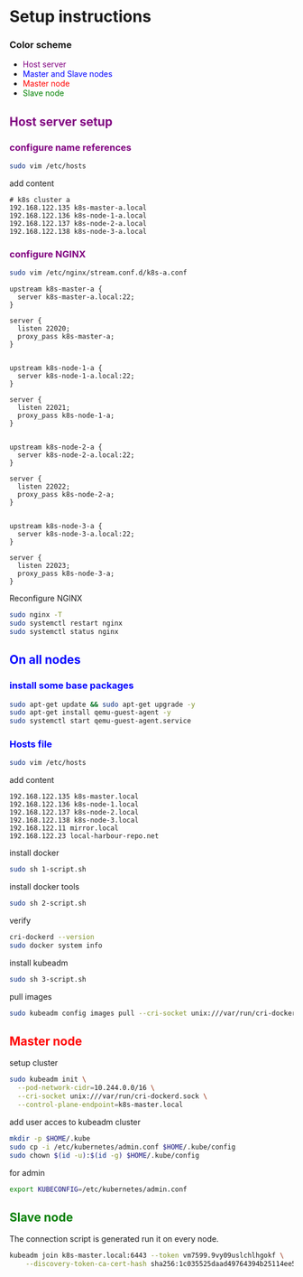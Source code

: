 # Setup instructions
### Color scheme
- <span style="color:purple">Host server</span>
- <span style="color:blue">Master and Slave nodes</span>
- <span style="color:red">Master node</span>
- <span style="color:green">Slave node</span>

## <span style="color:purple">Host server setup</span>
### <span style="color:purple">configure name references</span>
```bash
sudo vim /etc/hosts
```
add content
```text
# k8s cluster a
192.168.122.135 k8s-master-a.local
192.168.122.136 k8s-node-1-a.local
192.168.122.137 k8s-node-2-a.local
192.168.122.138 k8s-node-3-a.local

```
### <span style="color:purple">configure NGINX</span>
```bash
sudo vim /etc/nginx/stream.conf.d/k8s-a.conf
```

```text
upstream k8s-master-a {
  server k8s-master-a.local:22;
}

server {
  listen 22020;
  proxy_pass k8s-master-a;
}


upstream k8s-node-1-a {
  server k8s-node-1-a.local:22;
}

server {
  listen 22021;
  proxy_pass k8s-node-1-a;
}


upstream k8s-node-2-a {
  server k8s-node-2-a.local:22;
}

server {
  listen 22022;
  proxy_pass k8s-node-2-a;
}


upstream k8s-node-3-a {
  server k8s-node-3-a.local:22;
}

server {
  listen 22023;
  proxy_pass k8s-node-3-a;
}
```
Reconfigure NGINX
```bash
sudo nginx -T
sudo systemctl restart nginx
sudo systemctl status nginx
```


## <span style="color:blue">On all nodes</span>
### <span style="color:blue">install some base packages</span>
```bash
sudo apt-get update && sudo apt-get upgrade -y
sudo apt-get install qemu-guest-agent -y
sudo systemctl start qemu-guest-agent.service
```
### <span style="color:blue">Hosts file</span>
```bash
sudo vim /etc/hosts
```
add content
```text
192.168.122.135 k8s-master.local
192.168.122.136 k8s-node-1.local
192.168.122.137 k8s-node-2.local
192.168.122.138 k8s-node-3.local
192.168.122.11 mirror.local
192.168.122.23 local-harbour-repo.net
```


install docker
```bash
sudo sh 1-script.sh
```
install docker tools
```bash
sudo sh 2-script.sh
```
verify
```bash
cri-dockerd --version
sudo docker system info
```
install kubeadm
```bash
sudo sh 3-script.sh
```
pull images
```bash
sudo kubeadm config images pull --cri-socket unix:///var/run/cri-dockerd.sock
```
## <span style="color:red">Master node</span>
setup cluster
```bash
sudo kubeadm init \
  --pod-network-cidr=10.244.0.0/16 \
  --cri-socket unix:///var/run/cri-dockerd.sock \
  --control-plane-endpoint=k8s-master.local
```
add user acces to kubeadm cluster
```bash
mkdir -p $HOME/.kube
sudo cp -i /etc/kubernetes/admin.conf $HOME/.kube/config
sudo chown $(id -u):$(id -g) $HOME/.kube/config
```
for admin
```bash
export KUBECONFIG=/etc/kubernetes/admin.conf
```
## <span style="color:green">Slave node</span>
The connection script is generated run it on every node.
```bash
kubeadm join k8s-master.local:6443 --token vm7599.9vy09uslchlhgokf \
	--discovery-token-ca-cert-hash sha256:1c035525daad49764394b25114ee51bb647945cf88a3b2d93cef2c1480986f68 
```